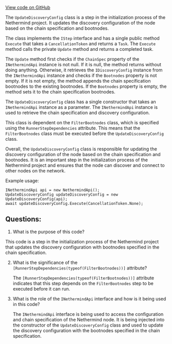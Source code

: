 [View code on GitHub](https://github.com/NethermindEth/nethermind/src/Nethermind/Nethermind.Init/Steps/UpdateDiscoveryConfig.cs)

The `UpdateDiscoveryConfig` class is a step in the initialization process of the Nethermind project. It updates the discovery configuration of the node based on the chain specification and bootnodes. 

The class implements the `IStep` interface and has a single public method `Execute` that takes a `CancellationToken` and returns a `Task`. The `Execute` method calls the private `Update` method and returns a completed task. 

The `Update` method first checks if the `ChainSpec` property of the `INethermindApi` instance is not null. If it is null, the method returns without doing anything. Otherwise, it retrieves the `IDiscoveryConfig` instance from the `INethermindApi` instance and checks if the `Bootnodes` property is not empty. If it is not empty, the method appends the chain specification bootnodes to the existing bootnodes. If the `Bootnodes` property is empty, the method sets it to the chain specification bootnodes. 

The `UpdateDiscoveryConfig` class has a single constructor that takes an `INethermindApi` instance as a parameter. The `INethermindApi` instance is used to retrieve the chain specification and discovery configuration. 

This class is dependent on the `FilterBootnodes` class, which is specified using the `RunnerStepDependencies` attribute. This means that the `FilterBootnodes` class must be executed before the `UpdateDiscoveryConfig` class. 

Overall, the `UpdateDiscoveryConfig` class is responsible for updating the discovery configuration of the node based on the chain specification and bootnodes. It is an important step in the initialization process of the Nethermind project and ensures that the node can discover and connect to other nodes on the network. 

Example usage:

```
INethermindApi api = new NethermindApi();
UpdateDiscoveryConfig updateDiscoveryConfig = new UpdateDiscoveryConfig(api);
await updateDiscoveryConfig.Execute(CancellationToken.None);
```
## Questions: 
 1. What is the purpose of this code?
   
   This code is a step in the initialization process of the Nethermind project that updates the discovery configuration with bootnodes specified in the chain specification.

2. What is the significance of the `[RunnerStepDependencies(typeof(FilterBootnodes))]` attribute?
   
   The `[RunnerStepDependencies(typeof(FilterBootnodes))]` attribute indicates that this step depends on the `FilterBootnodes` step to be executed before it can run.

3. What is the role of the `INethermindApi` interface and how is it being used in this code?
   
   The `INethermindApi` interface is being used to access the configuration and chain specification of the Nethermind node. It is being injected into the constructor of the `UpdateDiscoveryConfig` class and used to update the discovery configuration with the bootnodes specified in the chain specification.